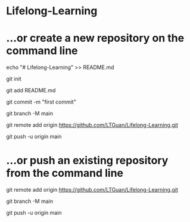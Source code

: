 # Lifelong-Learning

# …or create a new repository on the command line
echo "# Lifelong-Learning" >> README.md

git init

git add README.md

git commit -m "first commit"

git branch -M main

git remote add origin https://github.com/LTGuan/Lifelong-Learning.git

git push -u origin main

# …or push an existing repository from the command line
git remote add origin https://github.com/LTGuan/Lifelong-Learning.git

git branch -M main

git push -u origin main

